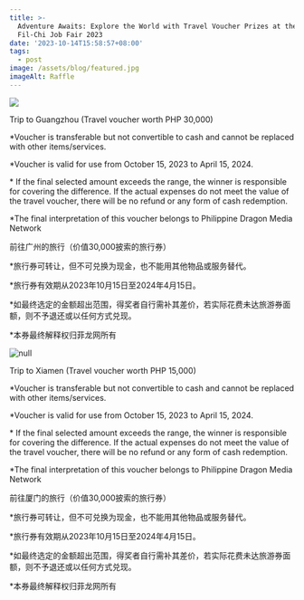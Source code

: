 ```yaml
---
title: >-
  Adventure Awaits: Explore the World with Travel Voucher Prizes at the 2nd
  Fil-Chi Job Fair 2023
date: '2023-10-14T15:58:57+08:00'
tags:
  - post
image: /assets/blog/featured.jpg
imageAlt: Raffle
---
```

![](/assets/blog/1.jpg)

Trip to Guangzhou (Travel voucher worth PHP 30,000) 

\*Voucher is transferable but not convertible to cash and cannot be replaced with other items/services.

\*Voucher is valid for use from October 15, 2023 to April 15, 2024.

\* If the final selected amount exceeds the range, the winner is responsible for covering the difference. If the actual expenses do not meet the value of the travel voucher, there will be no refund or any form of cash redemption.

\*The final interpretation of this voucher belongs to Philippine Dragon Media Network

前往广州的旅行（价值30,000披索的旅行券）

\*旅行券可转让，但不可兑换为现金，也不能用其他物品或服务替代。

\*旅行券有效期从2023年10月15日至2024年4月15日。

\*如最终选定的金额超出范围，得奖者自行需补其差价，若实际花费未达旅游券面额，则不予退还或以任何方式兑现。

\*本券最终解释权归菲龙网所有

![null](/assets/blog/2.jpg)

Trip to Xiamen (Travel voucher worth PHP 15,000) 

\*Voucher is transferable but not convertible to cash and cannot be replaced with other items/services.

\*Voucher is valid for use from October 15, 2023 to April 15, 2024.

\* If the final selected amount exceeds the range, the winner is responsible for covering the difference. If the actual expenses do not meet the value of the travel voucher, there will be no refund or any form of cash redemption.

\*The final interpretation of this voucher belongs to Philippine Dragon Media Network

前往厦门的旅行（价值30,000披索的旅行券）

\*旅行券可转让，但不可兑换为现金，也不能用其他物品或服务替代。

\*旅行券有效期从2023年10月15日至2024年4月15日。

\*如最终选定的金额超出范围，得奖者自行需补其差价，若实际花费未达旅游券面额，则不予退还或以任何方式兑现。

\*本券最终解释权归菲龙网所有
